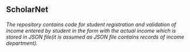 ## ScholarNet
###### The repository contains code for student registration and validation of income entered by student in the form with the actual income which is stored in JSON file(it is assumed as JSON file contains records of income department).
